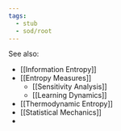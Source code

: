```yaml
---
tags:
  - stub
  - sod/root
---
```


See also:
- [[Information Entropy]]
- [[Entropy Measures]]
	- [[Sensitivity Analysis]]
	- [[Learning Dynamics]]
- [[Thermodynamic Entropy]]
- [[Statistical Mechanics]]
- 